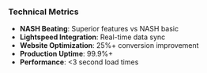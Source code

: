 ### Technical Metrics

- **NASH Beating**: Superior features vs NASH basic
- **Lightspeed Integration**: Real-time data sync
- **Website Optimization**: 25%+ conversion improvement
- **Production Uptime**: 99.9%+
- **Performance**: <3 second load times
